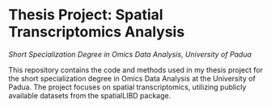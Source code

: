 # Thesis Project: Spatial Transcriptomics Analysis
_Short Specialization Degree in Omics Data Analysis, University of Padua_

This repository contains the code and methods used in my thesis project for the short specialization degree in Omics Data Analysis at the University of Padua. The project focuses on spatial transcriptomics, utilizing publicly available datasets from the spatialLIBD package.
